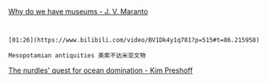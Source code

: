 [Why do we have museums - J. V. Maranto](https://www.bilibili.com/video/BV1Dk4y1q781?p=515)


```ad-note


[01:26](https://www.bilibili.com/video/BV1Dk4y1q781?p=515#t=86.215958)

Mesopotamian antiquities 美索不达米亚文物

```

[The nurdles' quest for ocean domination - Kim Preshoff](https://www.bilibili.com/video/BV1Dk4y1q781?p=516)